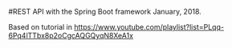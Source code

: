 #REST API with the Spring Boot framework
January, 2018.

Based on tutorial in https://www.youtube.com/playlist?list=PLqq-6Pq4lTTbx8p2oCgcAQGQyqN8XeA1x